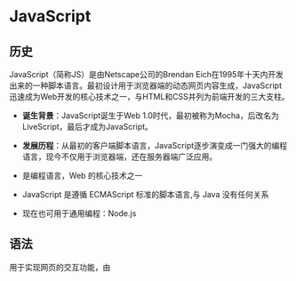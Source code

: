 # JavaScript
## 历史
JavaScript（简称JS）是由Netscape公司的Brendan Eich在1995年十天内开发出来的一种脚本语言。最初设计用于浏览器端的动态网页内容生成，JavaScript迅速成为Web开发的核心技术之一，与HTML和CSS并列为前端开发的三大支柱。

- **诞生背景**：JavaScript诞生于Web 1.0时代，最初被称为Mocha，后改名为LiveScript，最后才成为JavaScript。
- **发展历程**：从最初的客户端脚本语言，JavaScript逐步演变成一门强大的编程语言，现今不仅用于浏览器端，还在服务器端广泛应用。

- 是编程语言，Web 的核心技术之一
- JavaScript 是遵循 ECMAScript 标准的脚本语言,与 Java 没有任何关系
- 现在也可用于通用编程：Node.js

## 语法
用于实现网页的交互功能，由 <script> 标签引入
```javascript
//变量
var x = 5;
let y = 10;
const z = 15;

//函数
function add(a, b) {
  return a + b;
}
```


```javascript
<script>
console.log('Hello, World!');

fetch('https://api.example.com')
    .then(response => response.json())
    .then(data => document.body.innerHTML = data.message);
</script>
<script async src="my-super-cool-script.js"></script>
```

事件监听
```javascript
document.getElementById("myButton").addEventListener("click", function() {
  alert("Button clicked!");
});
```
## 三方库
### jQuery
曾经风光无限的JavaScript库，它简化了HTML与JavaScript之间的操作。

近些年来越来越少的开发者会用到它，因为现在几乎都是使用的Vue和React前端框架，这些前端框架提出了一个概念叫做虚拟DOM，通过虚拟DOM技术，我们在实际的开发中减少了大量的DOM操作，自然就不需要使用简化DOM操作的jQuery。

由于jQuery过去的风光，所以现在很多前端项目依然还在使用jQuery进行维护，同时由于编写油猴脚本需要大量操作DOM，所以如果需要编写油猴脚本，还是要学一学jQuery。

那么说了这么多，通过下面的例子我们来看看jQuery到底起了什么作用：

比如我们要通过ID获取到一个DOM元素，使用原生JavaScript进行获取就是document.getElementById("app");，而通过jQuery获取就可以简化为$("#app")。

通过上面的例子可以看到jQuery在操作DOM元素时大大的简化了代码量。


## Beyond
- JavaScript 的缺点：性能不足（解释型）、弱类型
- WebAssembly（WASM）：在浏览器中运行的跨平台字节码格式
  * 由 C、C++、Rust 等编译型语言编译生成
  * 可以直接在浏览器中运行，性能接近原生代码
  * 可以与 JavaScript 互操作
  * 适合于需要高性能的应用，如游戏、图像、视频处理等

### TS | TypeScript
TypeScript（简称TS）是由微软开发的一种开源编程语言，是JavaScript的超集，增加了静态类型和类等特性。

**静态类型：** 通过类型检查减少运行时错误，提高代码的可维护性。

```
let message: string = "Hello, TypeScript!";
```
​
**类和接口：** 支持面向对象编程，增强代码结构性。

```typescript
class Person {
  name: string;
  constructor(name: string) {
    this.name = name;
  }
  greet() {
    console.log("Hello, " + this.name);
  }
}

let person = new Person("Alice");
person.greet();

import { add } from './math';
console.log(add(2, 3));
```
​
**模块化：** 支持模块化编程，提高代码复用性和组织性。
```typescript
import { add } from './math';
console.log(add(2, 3));
```